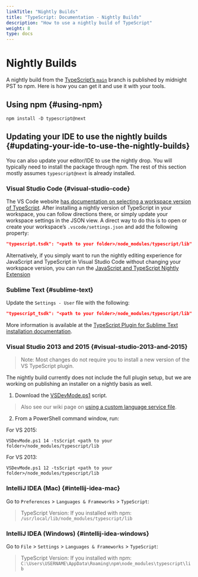 ```yaml
---
linkTitle: "Nightly Builds"
title: "TypeScript: Documentation - Nightly Builds"
description: "How to use a nightly build of TypeScript"
weight: 8
type: docs
---
```


# Nightly Builds

A nightly build from the [TypeScript’s `main`](https://github.com/Microsoft/TypeScript/tree/main) branch is published by midnight PST to npm.
Here is how you can get it and use it with your tools.

## Using npm {#using-npm}

```shell
npm install -D typescript@next
```

## Updating your IDE to use the nightly builds {#updating-your-ide-to-use-the-nightly-builds}

You can also update your editor/IDE to use the nightly drop.
You will typically need to install the package through npm.
The rest of this section mostly assumes `typescript@next` is already installed.

### Visual Studio Code {#visual-studio-code}

The VS Code website [has documentation on selecting a workspace version of TypeScript](https://code.visualstudio.com/Docs/languages/typescript#_using-newer-typescript-versions).
After installing a nightly version of TypeScript in your workspace, you can follow directions there, or simply update your workspace settings in the JSON view.
A direct way to do this is to open or create your workspace’s `.vscode/settings.json` and add the following property:

```json
"typescript.tsdk": "<path to your folder>/node_modules/typescript/lib"
```

Alternatively, if you simply want to run the nightly editing experience for JavaScript and TypeScript in Visual Studio Code without changing your workspace version, you can run the [JavaScript and TypeScript Nightly Extension](https://marketplace.visualstudio.com/items?itemName%253Dms-vscode.vscode-typescript-next)

### Sublime Text {#sublime-text}

Update the `Settings - User` file with the following:

```json
"typescript_tsdk": "<path to your folder>/node_modules/typescript/lib"
```

More information is available at the [TypeScript Plugin for Sublime Text installation documentation](https://github.com/Microsoft/TypeScript-Sublime-Plugin#installation).

### Visual Studio 2013 and 2015 {#visual-studio-2013-and-2015}

> Note: Most changes do not require you to install a new version of the VS TypeScript plugin.
> 

The nightly build currently does not include the full plugin setup, but we are working on publishing an installer on a nightly basis as well.

1. Download the [VSDevMode.ps1](https://github.com/Microsoft/TypeScript/blob/main/scripts/VSDevMode.ps1) script.
  > Also see our wiki page on [using a custom language service file](https://github.com/Microsoft/TypeScript/wiki/Dev-Mode-in-Visual-Studio#using-a-custom-language-service-file).
  > 
2. From a PowerShell command window, run:

For VS 2015:

```
VSDevMode.ps1 14 -tsScript <path to your folder>/node_modules/typescript/lib
```

For VS 2013:

```
VSDevMode.ps1 12 -tsScript <path to your folder>/node_modules/typescript/lib
```

### IntelliJ IDEA (Mac) {#intellij-idea-mac}

Go to `Preferences` > `Languages & Frameworks` > `TypeScript`:

> TypeScript Version: If you installed with npm: `/usr/local/lib/node_modules/typescript/lib`
> 

### IntelliJ IDEA (Windows) {#intellij-idea-windows}

Go to `File` > `Settings` > `Languages & Frameworks` > `TypeScript`:

> TypeScript Version: If you installed with npm: `C:\Users\USERNAME\AppData\Roaming\npm\node_modules\typescript\lib`
> 
